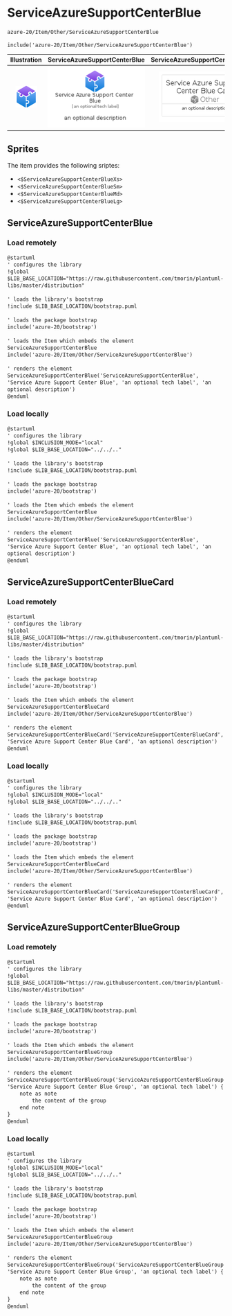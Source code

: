 # ServiceAzureSupportCenterBlue


```text
azure-20/Item/Other/ServiceAzureSupportCenterBlue
```

```text
include('azure-20/Item/Other/ServiceAzureSupportCenterBlue')
```



| Illustration | ServiceAzureSupportCenterBlue | ServiceAzureSupportCenterBlueCard | ServiceAzureSupportCenterBlueGroup |
| :---: | :---: | :---: | :---: |
| ![illustration for Illustration](../../../azure-20/Item/Other/ServiceAzureSupportCenterBlue.png) | ![illustration for ServiceAzureSupportCenterBlue](../../../azure-20/Item/Other/ServiceAzureSupportCenterBlue.Local.png) | ![illustration for ServiceAzureSupportCenterBlueCard](../../../azure-20/Item/Other/ServiceAzureSupportCenterBlueCard.Local.png) | ![illustration for ServiceAzureSupportCenterBlueGroup](../../../azure-20/Item/Other/ServiceAzureSupportCenterBlueGroup.Local.png) |



## Sprites
The item provides the following sriptes:

- `<$ServiceAzureSupportCenterBlueXs>`
- `<$ServiceAzureSupportCenterBlueSm>`
- `<$ServiceAzureSupportCenterBlueMd>`
- `<$ServiceAzureSupportCenterBlueLg>`





## ServiceAzureSupportCenterBlue

### Load remotely
```plantuml
@startuml
' configures the library
!global $LIB_BASE_LOCATION="https://raw.githubusercontent.com/tmorin/plantuml-libs/master/distribution"

' loads the library's bootstrap
!include $LIB_BASE_LOCATION/bootstrap.puml

' loads the package bootstrap
include('azure-20/bootstrap')

' loads the Item which embeds the element ServiceAzureSupportCenterBlue
include('azure-20/Item/Other/ServiceAzureSupportCenterBlue')

' renders the element
ServiceAzureSupportCenterBlue('ServiceAzureSupportCenterBlue', 'Service Azure Support Center Blue', 'an optional tech label', 'an optional description')
@enduml
```

### Load locally
```plantuml
@startuml
' configures the library
!global $INCLUSION_MODE="local"
!global $LIB_BASE_LOCATION="../../.."

' loads the library's bootstrap
!include $LIB_BASE_LOCATION/bootstrap.puml

' loads the package bootstrap
include('azure-20/bootstrap')

' loads the Item which embeds the element ServiceAzureSupportCenterBlue
include('azure-20/Item/Other/ServiceAzureSupportCenterBlue')

' renders the element
ServiceAzureSupportCenterBlue('ServiceAzureSupportCenterBlue', 'Service Azure Support Center Blue', 'an optional tech label', 'an optional description')
@enduml
```

## ServiceAzureSupportCenterBlueCard

### Load remotely
```plantuml
@startuml
' configures the library
!global $LIB_BASE_LOCATION="https://raw.githubusercontent.com/tmorin/plantuml-libs/master/distribution"

' loads the library's bootstrap
!include $LIB_BASE_LOCATION/bootstrap.puml

' loads the package bootstrap
include('azure-20/bootstrap')

' loads the Item which embeds the element ServiceAzureSupportCenterBlueCard
include('azure-20/Item/Other/ServiceAzureSupportCenterBlue')

' renders the element
ServiceAzureSupportCenterBlueCard('ServiceAzureSupportCenterBlueCard', 'Service Azure Support Center Blue Card', 'an optional description')
@enduml
```

### Load locally
```plantuml
@startuml
' configures the library
!global $INCLUSION_MODE="local"
!global $LIB_BASE_LOCATION="../../.."

' loads the library's bootstrap
!include $LIB_BASE_LOCATION/bootstrap.puml

' loads the package bootstrap
include('azure-20/bootstrap')

' loads the Item which embeds the element ServiceAzureSupportCenterBlueCard
include('azure-20/Item/Other/ServiceAzureSupportCenterBlue')

' renders the element
ServiceAzureSupportCenterBlueCard('ServiceAzureSupportCenterBlueCard', 'Service Azure Support Center Blue Card', 'an optional description')
@enduml
```

## ServiceAzureSupportCenterBlueGroup

### Load remotely
```plantuml
@startuml
' configures the library
!global $LIB_BASE_LOCATION="https://raw.githubusercontent.com/tmorin/plantuml-libs/master/distribution"

' loads the library's bootstrap
!include $LIB_BASE_LOCATION/bootstrap.puml

' loads the package bootstrap
include('azure-20/bootstrap')

' loads the Item which embeds the element ServiceAzureSupportCenterBlueGroup
include('azure-20/Item/Other/ServiceAzureSupportCenterBlue')

' renders the element
ServiceAzureSupportCenterBlueGroup('ServiceAzureSupportCenterBlueGroup', 'Service Azure Support Center Blue Group', 'an optional tech label') {
    note as note
        the content of the group
    end note
}
@enduml
```

### Load locally
```plantuml
@startuml
' configures the library
!global $INCLUSION_MODE="local"
!global $LIB_BASE_LOCATION="../../.."

' loads the library's bootstrap
!include $LIB_BASE_LOCATION/bootstrap.puml

' loads the package bootstrap
include('azure-20/bootstrap')

' loads the Item which embeds the element ServiceAzureSupportCenterBlueGroup
include('azure-20/Item/Other/ServiceAzureSupportCenterBlue')

' renders the element
ServiceAzureSupportCenterBlueGroup('ServiceAzureSupportCenterBlueGroup', 'Service Azure Support Center Blue Group', 'an optional tech label') {
    note as note
        the content of the group
    end note
}
@enduml
```


